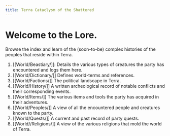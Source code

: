 ```yaml
---
title: Terra Cataclysm of the Shattered
---
```


# Welcome to the Lore.

Browse the index and learn of the (soon-to-be) complex histories of the peoples that reside within Terra.

1. [[World/Beastiary/]]: Details the various types of creatures the party has encountered and logs them here.
2. [[World/Dictionary/]] Defines world-terms and references.
3. [[World/Factions/]] The political landscape in Terra.
4. [[World/History/]] A written archeological record of notable conflicts and their corresponding events.
5. [[World/Items/]] The various items and tools the party has acquired in their adventures.
6. [[World/Peoples/]] A view of all the encountered people and creatures known to the party.
7. [[World/Quests/]] A current and past record of party quests.
8. [[World//Religions/]] A view of the various religions that mold the world of Terra.